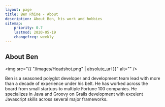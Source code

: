 ```yaml
---
layout: page
title: Ben Rhine - About
description: About Ben, his work and hobbies
sitemap:
    priority: 0.7
    lastmod: 2020-05-19
    changefreq: weekly
---
```

## About Ben

<span class="image left"><img src="{{ "/images/Headshot.png" | absolute_url }}" alt="" /></span>

Ben is a seasoned polyglot developer and development team lead with more than a decade of experience under his belt. He has worked across the board from small startups to multiple Fortune 100 companies. He specializes in Java and Groovy on Grails development with excelent Javascript skills across several major frameworks.

<!-- Receiving the benefits of content is a certain something. Be that as it may, it's so substantially less demanding once you begin conveying all the more successfully. The profitable content thought isn't just about bragging your item's capacities and general worth or your organization's achievements. You should concentrate less on advertising how awesome your item is and rather concentrate on indicating how valuable it is. This is a client focused approach as it concentrates on their issues and your answer for them. Making yourself fundamental is critical.

### Content is Imortant
<div class="box">
  <p>
  In saying that, a one-measure fits-all approach won't do the trick with regards to content promoting. Rather, an emphasis on making remarkable, high caliber and totally genuine content that is engaging, helpful and fascinating for customers will get you the crown. From content, video and symbolism to infographics, studies, online courses and podcasts, whatever your favored content medium is, guarantee it is shareable and pertinent to your industry.
  </p>
</div>

<span class="image left"><img src="{{ "/images/pic05.jpg" | absolute_url }}" alt="" /></span>

On social media, we may share our own thoughts and advance our image notwithstanding spreading musings for different associations and affiliations. With such a critical number of associations  with people and relationship on social media, our experience can be over-burden with a considerable measure of information.-->

